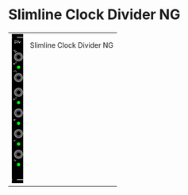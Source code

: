 <h1>Slimline Clock Divider NG</h1>
<table>
	<tr valign="top">
		<td><img src="../../../Artwork/Slimline%20Clock%20Divider.png" height="300"></td>
		<td>
			<p>
				Slimline Clock Divider NG
			</p>
		</td>
	</tr>
</table>